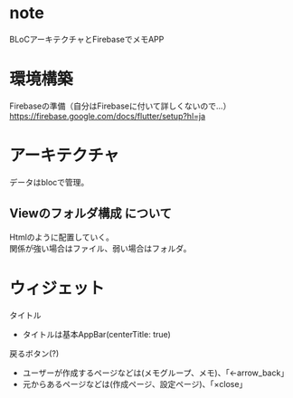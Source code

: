 # note
BLoCアーキテクチャとFirebaseでメモAPP

# 環境構築
Firebaseの準備（自分はFirebaseに付いて詳しくないので...）
https://firebase.google.com/docs/flutter/setup?hl=ja

# アーキテクチャ
データはblocで管理。

## Viewのフォルダ構成 について 
Htmlのように配置していく。  
関係が強い場合はファイル、弱い場合はフォルダ。

# ウィジェット
タイトル
- タイトルは基本AppBar(centerTitle: true)


戻るボタン(?)
- ユーザーが作成するページなどは(メモグループ、メモ)、「←arrow_back」
- 元からあるページなどは(作成ページ、設定ページ)、「×close」

